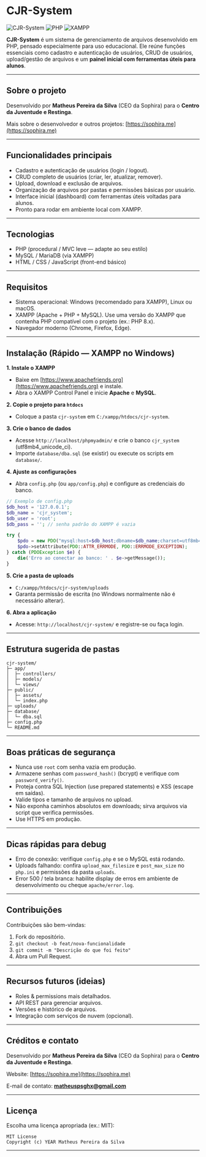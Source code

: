 # CJR-System

![CJR-System](https://img.shields.io/badge/CJR--System-ready-brightgreen) ![PHP](https://img.shields.io/badge/PHP-%3E%3D8.0-8892BF) ![XAMPP](https://img.shields.io/badge/XAMPP-local-orange)

**CJR-System** é um sistema de gerenciamento de arquivos desenvolvido em PHP, pensado especialmente para uso educacional. Ele reúne funções essenciais como cadastro e autenticação de usuários, CRUD de usuários, upload/gestão de arquivos e um **painel inicial com ferramentas úteis para alunos**.

---

## Sobre o projeto

Desenvolvido por **Matheus Pereira da Silva** (CEO da Sophira) para o **Centro da Juventude e Restinga**.

Mais sobre o desenvolvedor e outros projetos: [https://sophira.me](https://sophira.me)

---

## Funcionalidades principais

* Cadastro e autenticação de usuários (login / logout).
* CRUD completo de usuários (criar, ler, atualizar, remover).
* Upload, download e exclusão de arquivos.
* Organização de arquivos por pastas e permissões básicas por usuário.
* Interface inicial (dashboard) com ferramentas úteis voltadas para alunos.
* Pronto para rodar em ambiente local com XAMPP.

---

## Tecnologias

* PHP (procedural / MVC leve — adapte ao seu estilo)
* MySQL / MariaDB (via XAMPP)
* HTML / CSS / JavaScript (front-end básico)

---

## Requisitos

* Sistema operacional: Windows (recomendado para XAMPP), Linux ou macOS.
* XAMPP (Apache + PHP + MySQL). Use uma versão do XAMPP que contenha PHP compatível com o projeto (ex.: PHP 8.x).
* Navegador moderno (Chrome, Firefox, Edge).

---

## Instalação (Rápido — XAMPP no Windows)

**1. Instale o XAMPP**

* Baixe em [https://www.apachefriends.org](https://www.apachefriends.org) e instale.
* Abra o XAMPP Control Panel e inicie **Apache** e **MySQL**.

**2. Copie o projeto para `htdocs`**

* Coloque a pasta `cjr-system` em `C:/xampp/htdocs/cjr-system`.

**3. Crie o banco de dados**

* Acesse `http://localhost/phpmyadmin/` e crie o banco `cjr_system` (utf8mb4\_unicode\_ci).
* Importe `database/dba.sql` (se existir) ou execute os scripts em `database/`.

**4. Ajuste as configurações**

* Abra `config.php` (ou `app/config.php`) e configure as credenciais do banco.

```php
// Exemplo de config.php
$db_host = '127.0.0.1';
$db_name = 'cjr_system';
$db_user = 'root';
$db_pass = ''; // senha padrão do XAMPP é vazia

try {
    $pdo = new PDO("mysql:host=$db_host;dbname=$db_name;charset=utf8mb4", $db_user, $db_pass);
    $pdo->setAttribute(PDO::ATTR_ERRMODE, PDO::ERRMODE_EXCEPTION);
} catch (PDOException $e) {
    die('Erro ao conectar ao banco: ' . $e->getMessage());
}
```

**5. Crie a pasta de uploads**

* `C:/xampp/htdocs/cjr-system/uploads`
* Garanta permissão de escrita (no Windows normalmente não é necessário alterar).

**6. Abra a aplicação**

* Acesse: `http://localhost/cjr-system/` e registre-se ou faça login.

---

## Estrutura sugerida de pastas

```
cjr-system/
├─ app/
│  ├─ controllers/
│  ├─ models/
│  └─ views/
├─ public/
│  ├─ assets/
│  └─ index.php
├─ uploads/
├─ database/
│  └─ dba.sql
├─ config.php
└─ README.md
```

---

## Boas práticas de segurança

* Nunca use `root` com senha vazia em produção.
* Armazene senhas com `password_hash()` (bcrypt) e verifique com `password_verify()`.
* Proteja contra SQL Injection (use prepared statements) e XSS (escape em saídas).
* Valide tipos e tamanho de arquivos no upload.
* Não exponha caminhos absolutos em downloads; sirva arquivos via script que verifica permissões.
* Use HTTPS em produção.

---

## Dicas rápidas para debug

* Erro de conexão: verifique `config.php` e se o MySQL está rodando.
* Uploads falhando: confira `upload_max_filesize` e `post_max_size` no `php.ini` e permissões da pasta `uploads`.
* Error 500 / tela branca: habilite display de erros em ambiente de desenvolvimento ou cheque `apache/error.log`.

---

## Contribuições

Contribuições são bem-vindas:

1. Fork do repositório.
2. `git checkout -b feat/nova-funcionalidade`
3. `git commit -m "Descrição do que foi feito"`
4. Abra um Pull Request.

---

## Recursos futuros (ideias)

* Roles & permissions mais detalhados.
* API REST para gerenciar arquivos.
* Versões e histórico de arquivos.
* Integração com serviços de nuvem (opcional).

---

## Créditos e contato

Desenvolvido por **Matheus Pereira da Silva** (CEO da Sophira) para o **Centro da Juventude e Restinga**.

Website: [https://sophira.me](https://sophira.me)

E-mail de contato: **[matheuspsghx@gmail.com](mailto:matheuspsghx@gmail.com)**

---

## Licença

Escolha uma licença apropriada (ex.: MIT):

```
MIT License
Copyright (c) YEAR Matheus Pereira da Silva
```

---